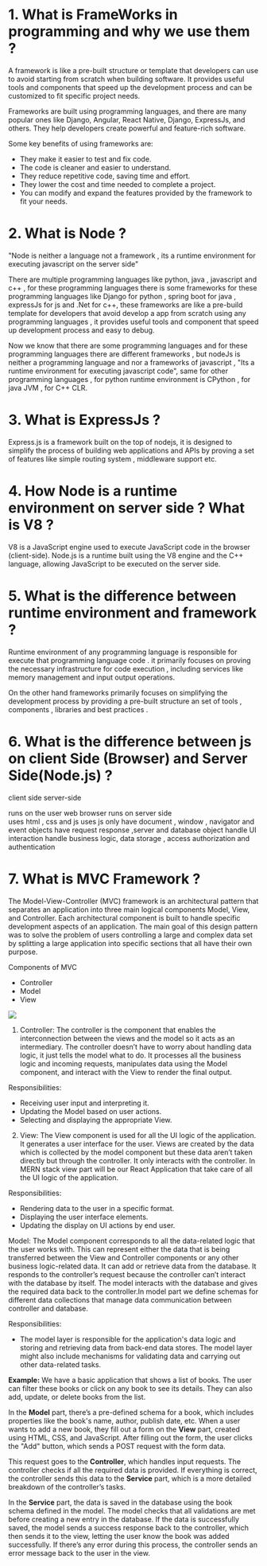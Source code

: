 # 1. What is FrameWorks in programming and why we use them ?

A framework is like a pre-built structure or template that developers can use to avoid starting from scratch when building software. It provides useful tools and components that speed up the development process and can be customized to fit specific project needs.

Frameworks are built using programming languages, and there are many popular ones like Django, Angular, React Native, Django, ExpressJs, and others. They help developers create powerful and feature-rich software.

Some key benefits of using frameworks are:
- They make it easier to test and fix code.
- The code is cleaner and easier to understand.
- They reduce repetitive code, saving time and effort.
- They lower the cost and time needed to complete a project.
- You can modify and expand the features provided by the framework to fit your needs.


# 2. What is Node ? 

"Node is neither a language not a framework , its a runtime environment for executing javascript on the server side"

There are multiple programming languages like python, java , javascript and c++ , for these programming languages there is some frameworks for these programming languages like Django for python , spring boot for java , expressJs for js and 
.Net for c++, these frameworks are like a pre-build template for developers that avoid develop a app from scratch using any programming languages , it provides useful tools and component that speed up development process and easy to debug.


Now we know that there are some programming languages and for these programming languages there are different frameworks , but nodeJs is neither a programming language and nor a frameworks of javascript , "Its a runtime environment for executing javascript code", same for other programming languages , for python runtime environment is CPython , for java JVM , for C++ CLR.

# 3. What is ExpressJs ? 

Express.js is a framework built on the top of nodejs, it is designed to simplify the process of building web applications and APIs by proving a set of features like simple routing system , middleware support etc.


# 4. How Node is a runtime environment on server side ? What is V8 ?

V8 is a JavaScript engine used to execute JavaScript code in the browser (client-side). Node.js is a runtime built using the V8 engine and the C++ language, allowing JavaScript to be executed on the server side.


# 5. What is the difference between runtime environment and framework ?

Runtime environment of any programming language is responsible for execute that programming language code . it primarily focuses on proving the necessary infrastructure for code execution , including services like memory management and input output operations.

On the other hand frameworks primarily focuses on simplifying the development process by providing a pre-built structure an set of tools , components , libraries and best practices .


# 6. What is the difference between js on client Side (Browser) and Server Side(Node.js) ?

client side                                                      server-side 

runs on the user web browser                                     runs on server side   
uses html , css and js                                           uses js only 
have document , window , navigator and event objects             have request response ,server and database object
handle UI interaction                                            handle business logic, data storage ,                                                        access authorization and authentication



# 7. What is MVC Framework ? 

The Model-View-Controller (MVC) framework is an architectural pattern that separates an application into three main logical components Model, View, and Controller. Each architectural component is built to handle specific development aspects of an application.
The main goal of this design pattern was to solve the problem of users controlling a large and complex data set by splitting a large application into specific sections that all have their own purpose.

Components of MVC

* Controller
* Model
* View

<img src="https://media.geeksforgeeks.org/wp-content/uploads/20220224160807/Model1.png"/>

1. Controller:
The controller is the component that enables the interconnection between the views and the model so it acts as an intermediary. The controller doesn’t have to worry about handling data logic, it just tells the model what to do. It processes all the business logic and incoming requests, manipulates data using the Model component, and interact with the View to render the final output.

Responsibilities:
* Receiving user input and interpreting it.
* Updating the Model based on user actions.
* Selecting and displaying the appropriate View.

2. View:
The View component is used for all the UI logic of the application. It generates a user interface for the user. Views are created by the data which is collected by the model component but these data aren’t taken directly but through the controller. It only interacts with the controller. In MERN stack view part will be our React Application that take care of all the UI logic of the application.

Responsibilities:
* Rendering data to the user in a specific format.
* Displaying the user interface elements.
* Updating the display on UI actions by end user.

Model:
The Model component corresponds to all the data-related logic that the user works with. This can represent either the data that is being transferred between the View and Controller components or any other business logic-related data. It can add or retrieve data from the database. It responds to the controller’s request because the controller can’t interact with the database by itself. The model interacts with the database and gives the required data back to the controller.In model part we define schemas for different data collections that manage data communication between controller and database.

Responsibilities:
* The model layer is responsible for the application's data logic and storing and retrieving data from back-end data stores. The model layer might also include mechanisms for validating data and carrying out other data-related tasks.

**Example:** We have a basic application that shows a list of books. The user can filter these books or click on any book to see its details. They can also add, update, or delete books from the list.

In the **Model** part, there’s a pre-defined schema for a book, which includes properties like the book's name, author, publish date, etc. When a user wants to add a new book, they fill out a form on the **View** part, created using HTML, CSS, and JavaScript. After filling out the form, the user clicks the "Add" button, which sends a POST request with the form data.

This request goes to the **Controller**, which handles input requests. The controller checks if all the required data is provided. If everything is correct, the controller sends this data to the **Service** part, which is a more detailed breakdown of the controller’s tasks.

In the **Service** part, the data is saved in the database using the book schema defined in the model. The model checks that all validations are met before creating a new entry in the database. If the data is successfully saved, the model sends a success response back to the controller, which then sends it to the view, letting the user know the book was added successfully. If there’s any error during this process, the controller sends an error message back to the user in the view.

